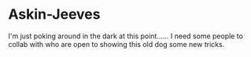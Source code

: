 # Askin-Jeeves
I'm just poking around in the dark at this point......
I need some people to collab with who are open to showing this old dog some new tricks.
